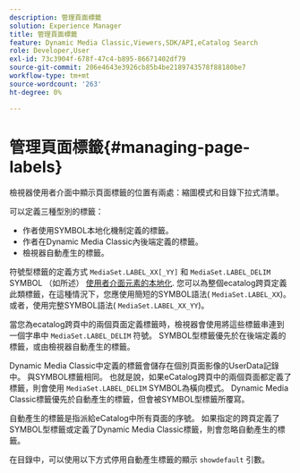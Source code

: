 ```yaml
---
description: 管理頁面標籤
solution: Experience Manager
title: 管理頁面標籤
feature: Dynamic Media Classic,Viewers,SDK/API,eCatalog Search
role: Developer,User
exl-id: 73c3904f-678f-47c4-b895-86671402df79
source-git-commit: 206e4643e3926cb85b4be2189743578f88180be7
workflow-type: tm+mt
source-wordcount: '263'
ht-degree: 0%

---
```


# 管理頁面標籤{#managing-page-labels}

檢視器使用者介面中顯示頁面標籤的位置有兩處：縮圖模式和目錄下拉式清單。

可以定義三種型別的標籤：

* 作者使用SYMBOL本地化機制定義的標籤。
* 作者在Dynamic Media Classic內後端定義的標籤。
* 檢視器自動產生的標籤。

符號型標籤的定義方式 `MediaSet.LABEL_XX[_YY]` 和 `MediaSet.LABEL_DELIM` SYMBOL （如所述） [使用者介面元素的本地化](../../c-html5-s7-aem-asset-viewers/c-html5-20-ecatalog-viewer-about/c-html5-20-ecatalog-viewer-localization.md#concept-cbfc39344c494eb7b9f6a272cff0cc74). 您可以為整個ecatalog跨頁定義此類標籤，在這種情況下，您應使用簡短的SYMBOL語法( `MediaSet.LABEL_XX`)。 或者，使用完整SYMBOL語法( `MediaSet.LABEL_XX_YY`)。

當您為ecatalog跨頁中的兩個頁面定義標籤時，檢視器會使用將這些標籤串連到一個字串中 `MediaSet.LABEL_DELIM` 符號。 SYMBOL型標籤優先於在後端定義的標籤，或由檢視器自動產生的標籤。

Dynamic Media Classic中定義的標籤會儲存在個別頁面影像的UserData記錄中。 與SYMBOL標籤相同。 也就是說，如果eCatalog跨頁中的兩個頁面都定義了標籤，則會使用 `MediaSet.LABEL_DELIM` SYMBOL為橫向模式。 Dynamic Media Classic標籤優先於自動產生的標籤，但會被SYMBOL型標籤所覆寫。

自動產生的標籤是指派給eCatalog中所有頁面的序號。 如果指定的跨頁定義了SYMBOL型標籤或定義了Dynamic Media Classic標籤，則會忽略自動產生的標籤。

在目錄中，可以使用以下方式停用自動產生標籤的顯示 `showdefault` 引數。
